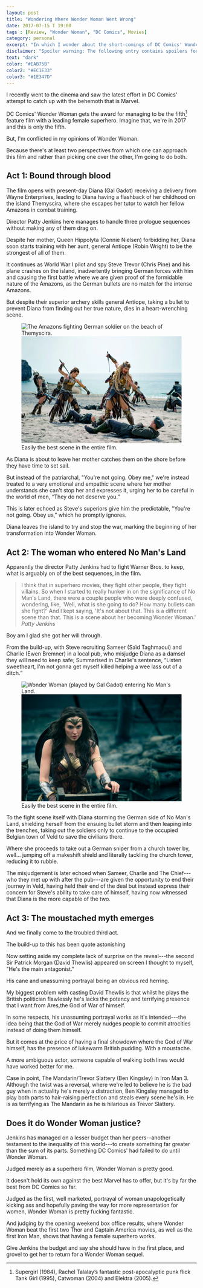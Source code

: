 ```yaml
---
layout: post
title: "Wondering Where Wonder Woman Went Wrong"
date: 2017-07-15 T 19:00
tags : [Review, "Wonder Woman", "DC Comics", Movies]
category: personal
excerpt: "In which I wonder about the short-comings of DC Comics' Wonder Woman."
disclaimer: "Spoiler warning: The following entry contains spoilers for DC Comics' Wonder Woman and Marvel's Iron Man 3."
text: "dark"
color: "#EAB75B"
color2: "#EC1E33"
color3: "#1E347D"
---
```

I recently went to the cinema and saw the latest effort in DC Comics' attempt to catch up with the behemoth that is Marvel.
 
DC Comics' Wonder Woman gets the award for managing to be the fifth[^1] feature film with a leading female superhero. Imagine that, we're in 2017 and this is only the fifth.

But, I'm conflicted in my opinions of Wonder Woman.

Because there's at least two perspectives from which one can approach this film and rather than picking one over the other, I'm going to do both.

## Act 1: Bound through blood

The film opens with present-day Diana (Gal Gadot) receiving a delivery from Wayne Enterprises, leading to Diana having a flashback of her childhood on the island Themyscira, where she escapes her tutor to watch her fellow Amazons in combat training.

Director Patty Jenkins here manages to handle three prologue sequences without making any of them drag on.

Despite her mother, Queen Hippolyta (Connie Nielsen) forbidding her, Diana soon starts training with her aunt, general Antiope (Robin Wright) to be the strongest of all of them.

It continues as World War I pilot and spy Steve Trevor (Chris Pine) and his plane crashes on the island, inadvertently bringing German forces with him and causing the first battle where we are given proof of the formidable nature of the Amazons, as the German bullets are no match for the intense Amazons.

But despite their superior archery skills general Antiope, taking a bullet to prevent Diana from finding out her true nature, dies in a heart-wrenching scene.

<figure>
  <img class="js-lazy-load" data-original="/assets/posts/2017/july/wondering-where-wonder-woman-went-wrong/the-amazons-fighting-a-german-invasion-on-their-island.jpg" alt="The Amazons fighting German soldier on the beach of Themyscira.">
  <noscript>
    <img src="/assets/posts/2017/july/wondering-where-wonder-woman-went-wrong/the-amazons-fighting-a-german-invasion-on-their-island.jpg" alt="The Amazons fighting German soldier on the beach of Themyscira.">
  </noscript>
  <figcaption>Easily the best scene in the entire film.</figcaption>
</figure>

As Diana is about to leave her mother catches them on the shore before they have time to set sail.

But instead of the patriarchal, "You're not going. Obey me," we're instead treated to a very emotional and empathic scene where her mother understands she can't stop her and expresses it, urging her to be careful in the world of men, <q>They do not deserve you.</q>

This is later echoed as Steve's superiors give him the predictable, "You're not going. Obey us," which he promptly ignores.

Diana leaves the island to try and stop the war, marking the beginning of her transformation into Wonder Woman.

## Act 2: The woman who entered No Man's Land

Apparently the director Patty Jenkins had to fight Warner Bros. to keep, what is arguably on of the best sequences, in the film.

> I think that in superhero movies, they fight other people, they fight villains. So when I started to really hunker in on the significance of No Man's Land, there were a couple people who were deeply confused, wondering, like, 'Well, what is she going to do? How many bullets can she fight?' And I kept saying, 'It's not about that. This is a different scene than that. This is a scene about her becoming Wonder Woman.' <cite>Patty Jenkins</cite>

Boy am I glad she got her will through.

From the build-up, with Steve recruiting Sameer (Saïd Taghmaoui) and Charlie (Ewen Bremner) in a local pub, who misjudge Diana as a damsel they will need to keep safe; Summarised in Charlie's sentence, <q>Listen sweetheart, I'm not gonna get myself killed helping a wee lass out of a ditch.</q>

<figure>
  <img class="js-lazy-load" data-original="/assets/posts/2017/july/wondering-where-wonder-woman-went-wrong/wonder-woman-entering-no-mans-land.jpg" alt="Wonder Woman (played by Gal Gadot) entering No Man's Land.">
  <noscript>
    <img src="/assets/posts/2017/july/wondering-where-wonder-woman-went-wrong/wonder-woman-entering-no-mans-land.jpg" alt="Wonder Woman (played by Gal Gadot) entering No Man's Land.">
  </noscript>
  <figcaption>Easily the best scene in the entire film.</figcaption>
</figure>

To the fight scene itself with Diana storming the German side of No Man's Land, shielding herself from the ensuing bullet storm and then leaping into the trenches, taking out the soldiers only to continue to the occupied Belgian town of Veld to save the civilians there.

Where she proceeds to take out a German sniper from a church tower by, well... jumping off a makeshift shield and literally tackling the church tower, reducing it to rubble.   

The misjudgement is later echoed when Sameer, Charlie and The Chief---who they met up with after the pub---are given the opportunity to end their journey in Veld, having held their end of the deal but instead express their concern for Steve's ability to take care of himself, having now witnessed that Diana is the more capable of the two.

## Act 3: The moustached myth emerges

And we finally come to the troubled third act.

The build-up to this has been quote astonishing

Now setting aside my complete lack of surprise on the reveal---the second Sir Patrick Morgan (David Thewlis) appeared on screen I thought to myself, "He's the main antagonist."

<p data-pullquote="The God of War himself, has the presence of lukewarm British pudding."></p>

His cane and unassuming portrayal being an obvious red herring.

My biggest problem with casting David Thewlis is that whilst he plays the British politician flawlessly he's lacks the potency and terrifying presence that I want from Ares,the God of War of himself.

In some respects, his unassuming portrayal works as it's intended---the idea being that the God of War merely nudges people to commit atrocities instead of doing them himself.

But it comes at the price of having a final showdown where the God of War himself, has the presence of lukewarm British pudding. With a moustache.

A more ambiguous actor, someone capable of walking both lines would have worked better for me.

Case in point, The Mandarin/Trevor Slattery (Ben Kingsley) in Iron Man 3. Although the twist was a reversal, where we're led to believe he is the bad guy when in actuality he's merely a distraction, Ben Kingsley managed to play both parts to hair-raising perfection and steals every scene he's in. He is as terrifying as The Mandarin as he is hilarious as Trevor Slattery.

## Does it do Wonder Woman justice?

Jenkins has managed on a lesser budget than her peers--another testament to the inequality of this world---to create something far greater than the sum of its parts. Something DC Comics' had failed to do until Wonder Woman.

Judged merely as a superhero film, Wonder Woman is pretty good.

It doesn't hold its own against the best Marvel has to offer, but it's by far the best from DC Comics so far.

Judged as the first, well marketed, portrayal of woman unapologetically kicking ass and hopefully paving the way for more representation for women, Wonder Woman is pretty fucking fantastic.

And judging by the opening weekend box office results, where Wonder Woman beat the first two Thor and Captain America movies, as well as the first Iron Man, shows that having a female superhero works.

Give Jenkins the budget and say she should have in the first place, and grovel to get her to return for a Wonder Woman sequel.

[^1]: Supergirl (1984), Rachel Talalay’s fantastic post-apocalyptic punk flick Tank Girl (1995), Catwoman (2004) and Elektra (2005).